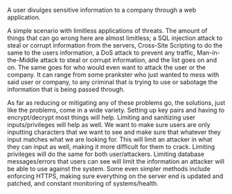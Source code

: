 A user divulges sensitive information to a company through a web application. 

A simple scenario with limitless applications of threats. The amount of things that can go wrong here are almost limitless; a SQL injection attack to steal or corrupt information from the servers, Cross-Site Scripting to do the same to the users information, a DoS attack to prevent any traffic, Man-in-the-Middle attack to steal or corrupt information, and the list goes on and on. The same goes for who would even want to attack the user or the company. It can range from some prankster who just wanted to mess with said user or company, to any criminal that is trying to use or sabotage the information that is being passed through.

As far as reducing or mitigating any of these problems go, the solutions, just like the problems, come in a wide variety. Setting up key pairs and having to encrypt/decrypt most things will help. Limiting and sanitizing user inputs/privileges will help as well. We want to make sure users are only inputting characters that we want to see and make sure that whatever they input matches what we are looking for. This will limit an attacker in what they can input as well, making it more difficult for them to crack. Limiting privileges will do the same for both user/attackers. Limiting database messages/errors that users can see will limit the information an attacker will be able to use against the system. Some even simpler methods include enforcing HTTPS, making sure everything on the server end is updated and patched, and constant monitoring of systems/health.